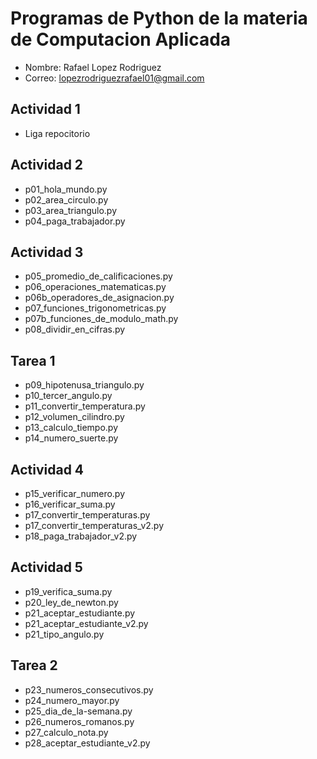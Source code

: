 # Programas de Python de la materia de Computacion Aplicada

- Nombre: Rafael Lopez Rodriguez
- Correo: lopezrodriguezrafael01@gmail.com

## Actividad 1
- Liga repocitorio

## Actividad 2
- p01_hola_mundo.py
- p02_area_circulo.py
- p03_area_triangulo.py
- p04_paga_trabajador.py

## Actividad 3
- p05_promedio_de_calificaciones.py
- p06_operaciones_matematicas.py
- p06b_operadores_de_asignacion.py
- p07_funciones_trigonometricas.py
- p07b_funciones_de_modulo_math.py
- p08_dividir_en_cifras.py

## Tarea 1
- p09_hipotenusa_triangulo.py
- p10_tercer_angulo.py
- p11_convertir_temperatura.py
- p12_volumen_cilindro.py
- p13_calculo_tiempo.py
- p14_numero_suerte.py

## Actividad 4
- p15_verificar_numero.py
- p16_verificar_suma.py
- p17_convertir_temperaturas.py
- p17_convertir_temperaturas_v2.py
- p18_paga_trabajador_v2.py

## Actividad 5
- p19_verifica_suma.py
- p20_ley_de_newton.py 
- p21_aceptar_estudiante.py
- p21_aceptar_estudiante_v2.py
- p21_tipo_angulo.py

## Tarea 2
- p23_numeros_consecutivos.py
- p24_numero_mayor.py
- p25_dia_de_la-semana.py
- p26_numeros_romanos.py
- p27_calculo_nota.py
- p28_aceptar_estudiante_v2.py
